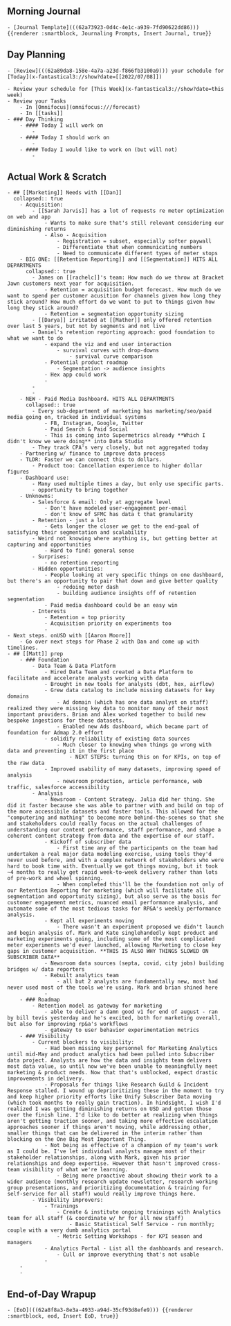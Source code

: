 ## Morning Journal
	- [Journal Template](((62a73923-0d4c-4e1c-a939-7fd90622dd86))) {{renderer :smartblock, Journaling Prompts, Insert Journal, true}}
## Day Planning
	- [Review](((62a89da8-158e-4a7a-a23d-f866fb3100a9))) your schedule for [Today](x-fantastical3://show?date=[[2022/07/08]])
		-
	- Review your schedule for [This Week](x-fantastical3://show?date=this week)
	- Review your Tasks
		- In [Omnifocus](omnifocus:///forecast)
		- In [[tasks]]
	- ### Day Thinking
		- #### Today I will work on
			-
		- #### Today I should work on
			-
		- #### Today I would like to work on (but will not)
			-
## Actual Work & Scratch
	- ## [[Marketing]] Needs with [[Dan]]
	  collapsed:: true
		- Acquisition:
			- [[Sarah Jarvis]] has a lot of requests re meter optimization on web and app
				- Wants to make sure that's still relevant considering our diminishing returns
				- Also - Acquisition
					- Registration = subset, especially softer paywall
					- Differentiate that when communicating numbers
					- Need to communicate different types of meter stops
		- BIG ONE: [[Retention Reporting]] and [[Segmentation]] HITS ALL DEPARTMENTS
		  collapsed:: true
			- James on [[rachelc]]'s team: How much do we throw at Bracket Jawn customers next year for acquisition.
				- Retention = acquisition budget forecast. How much do we want to spend per customer acusition for channels given how long they stick around? How much effort do we want to put to things given how long they stick around?
				- Retention = segmentation opportunity sizing
			- [[Darya]] irritated at [[Mather]] only offered retention over last 5 years, but not by segments and not live
			- Daniel's retention reporting approach: good foundation to what we want to do
				- expand the viz and end user interaction
					- survival curves with drop-downs
						- survival curve comparison
				- Potential product roadmap
					- Segmentation -> audience insights
				- Hex app could work
				-
			-
			-
		- NEW - Paid Media Dashboard. HITS ALL DEPARTMENTS
		  collapsed:: true
			- Every sub-department of marketing has marketing/seo/paid media going on, tracked in individual systems
				- FB, Instagram, Google, Twitter
				- Paid Search & Paid Social
				- This is coming into Supermetrics already **Which I didn't know we were doing** into Data Studio
			- They track CPA's very closely, but not aggregated today
		- Partnering w/ finance to improve data process
		- TLDR: Faster we can connect this to dollars.
			- Product too: Cancellation experience to higher dollar figures
		- Dashboard use:
			- Many used multiple times a day, but only use specific parts.
			- opportunity to bring together
		- Unknowns:
			- Salesforce & email: Only at aggregate level
				- Don't have modeled user-engagement per-email
				- don't know of SFMC has data t that granularity
			- Retention - just a lot
				- Gets longer the closer we get to the end-goal of satisfying their segmentation and scalability
			- Weird not knowing where anything is, but getting better at capturing and opportunities
				- Hard to find: general sense
			- Surprises:
				- no retention reporting
			- Hidden opportunities:
				- People looking at very specific things on one dashboard, but there's an opportunity to pair that down and give better quality
					- redoing meter dash
					- building audience insights off of retention segmentation
				- Paid media dashboard could be an easy win
			- Interests
				- Retention = top priority
				- Acquisition priority on experiments too
				-
	- Next steps. onUSD with [[Aaron Moore]]
		- Go over next steps for Phase 2 with Dan and come up with timelines.
	- ## [[Matt]] prep
		- ### Foundation
			- Data Team & Data Platform
				- Hired Data Team and created a Data Platform to facilitate and accelerate analysts working with data
				- Brought in new tools for analysts (dbt, hex, airflow)
				- Grew data catalog to include missing datasets for key domains
					- Ad domain (which has one data analyst on staff) realized they were missing key data to monitor many of their most important providers. Brian and Alex worked together to build new bespoke ingestions for these datasets.
					- Enabled new Ads dashboard, which became part of foundation for Admap 2.0 effort
				- solidify reliability of existing data sources
					- Much closer to knowing when things go wrong with data and preventing it in the first place
						- NEXT STEPS: turning this on for KPIs, on top of the raw data
				- Improved usability of many datasets, improving speed of analysis
					- newsroom production, article performance, web traffic, salesforce accessibility
			- Analysis
				- Newsroom - Content Strategy. Julia did her thing. She did it faster because she was able to partner with and build on top of the more accessibile datasets and faster tools. This allowed for the "computering and mathing" to become more behind-the-scenes so that she and stakeholders could really focus on the actual challenges of understanding our content performance, staff performance, and shape a coherent content strategy from data and the expertise of our staff.
				- Kickoff of subscriber data
					- First time any of the participants on the team had undertaken a real major data modeling exercise, using tools they'd never used before, and with a complex network of stakeholders who were hard to book time with. Eventually we got things moving, but it took ~4 months to really get rapid week-to-week delivery rather than lots of pre-work and wheel spinning.
					- When completed this'll be the foundation not only of our Retention Reporting for marketing (which will facilitate all segmentation and opportunity sizing), but also serve as the basis for customer engagement metrics, nuanced email performance analysis, and automate some of the most tedious tasks for RP&A's weekly performance analysis.
				- Kept all experiments moving
					- There wasn't an experiment proposed we didn't launch and begin analysis of. Mark and Kate singlehandedly kept product and marketing experiments going, including some of the most complicated meter experiments we'd ever launched, allowing Marketing to close key gaps in customer acquisition. **THIS IS ALSO WHY THINGS SLOWED ON SUBSCRIBER DATA**
				- Newsroom data sources (septa, covid, city jobs) building bridges w/ data reporters
				- Rebuilt analytics team
					- all but 2 analysts are fundamentally new, most had never used most of the tools we're using. Mark and brian shined here
				-
		- ### Roadmap
			- Retention model as gateway for marketing
				- able to deliver a damn good v1 for end of august - ran by bill tevis yesterday and he's excited, both for marketing overall, but also for improving rp&a's workflows
				- gateway to user behavior experimentation metrics
		- ### Visibility
			- Current blockers to visibility:
				- Had been missing key personnel for Marketing Analytics until mid-May and product analytics had been pulled into Subscriber data project. Analysts are how the data and insights team delivers most data value, so until now we've been unable to meaningfully meet marketing & product needs. Now that that's unblocked, expect drastic improvements in delivery.
				- Proposals for things like Research Guild & Incident Response stalled. I wound up deprioritizing these in the moment to try and keep higher priority efforts like Unify Subscriber Data moving (which took months to really gain traction). In hindsight, I wish I'd realized I was getting diminishing returns on USD and gotten those over the finish line. I'd like to do better at realizing when things aren't getting traction sooner, and taking more effective escalation approaches sooner if things aren't moving, while addressing other, smaller things that can be delivered in the interim rather than blocking on the One Big Most Important Thing.
				- Not being as effective of a champion of my team's work as I could be. I've let individual analysts manage most of their stakeholder relationships, along with Mark, given his prior relationships and deep expertise. However that hasn't improved cross-team visibility of what we're learning.
					- Being more proactive about showing their work to a wider audience (monthly research update newsletter, research working group presentations, and prioritizing documentation & training for self-service for all staff) would really improve things here.
			- Visibility improvers:
				- Trainings
					- Create & institute ongoing trainings with Analytics team for all staff (& coordinate w/ hr for all new staff)
						- Basic Statistical Self Service - run monthly; couple with a very dumb analytics portal
					- Metric Setting Workshops - for KPI season and managers
				- Analytics Portal - List all the dashboards and research.
					- Cull or improve everything that's not usable
				-
		-
		-
## End-of-Day Wrapup
	- [EoD](((62a8f8a3-8e3a-4933-a94d-35cf93d8efe9))) {{renderer :smartblock, eod, Insert EoD, true}}